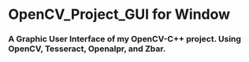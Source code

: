 # OpenCV_Project_GUI for Window

### A Graphic User Interface of my OpenCV-C++ project. Using OpenCV, Tesseract, Openalpr, and Zbar.

